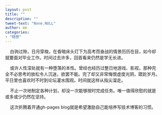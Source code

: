 ```yaml
---
layout: post
title: ""
description: ""
tweet-text: "None.NULL"
author: me
categories:
- "随想"
---
```


&nbsp;&nbsp;&nbsp;&nbsp;白驹过隙，日月穿梭。在昏暗床头灯下为高考而奋战的情景历历在目，如今却就要面对毕业工作。时间过去许多，回首看来仍然是学无长进。

&nbsp;&nbsp;&nbsp;&nbsp;或许人性深处就有一种堕落的本性。曾经也经历过整日地游戏、影视，那种完全不必思考的放松令人沉迷，欲罢不能。完了却又非常悔恨虚度光阴，蹉跎岁月。平日里也喜欢时不时到论坛灌水围观。时间就这样从指尖溜走。

&nbsp;&nbsp;&nbsp;&nbsp;不止一次地制定各种计划，却没一次能够按时完成任务。唯一值得欣慰的就是或多或少仍然在坚持。

&nbsp;&nbsp;&nbsp;&nbsp;这次折腾着开通gh-pages blog就是希望激励自己能培养写技术博客的习惯。